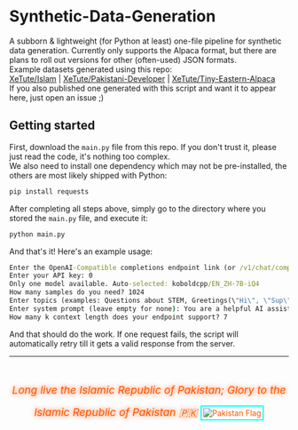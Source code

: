 # Synthetic-Data-Generation
A subborn & lightweight (for Python at least) one-file pipeline for synthetic data generation. Currently only supports the Alpaca format, but there are plans to roll out versions for other (often-used) JSON formats.  
Example datasets generated using this repo:  
[XeTute/Islam](https://huggingface.co/datasets/XeTute/Islam) | [XeTute/Pakistani-Developer](https://huggingface.co/datasets/XeTute/Pakistani-Developer) | [XeTute/Tiny-Eastern-Alpaca](https://huggingface.co/datasets/XeTute/Tiny-Eastern-Alpaca)  
If you also published one generated with this script and want it to appear here, just open an issue ;)

## Getting started
First, download the `main.py` file from this repo. If you don't trust it, please just read the code, it's nothing too complex.  
We also need to install one dependency which may not be pre-installed, the others are most likely shipped with Python:  
```cmd
pip install requests
```
After completing all steps above, simply go to the directory where you stored the `main.py` file, and execute it:
```cmd
python main.py
```
And that's it! Here's an example usage:
```cmd
Enter the OpenAI-Compatible completions endpoint link (or /v1/chat/completions/-compatible): https://ai.xetute.com/v1/chat/completions
Enter your API key: 0
Only one model available. Auto-selected: koboldcpp/EN_ZH-7B-iQ4
How many samples do you need? 1024
Enter topics (examples: Questions about STEM, Greetings(\"Hi\", \"Sup\"), et cetera): Questions about the Islamic Republic of Pakistan, STEM questions, advanced maths problem questions, Islam
Enter system prompt (leave empty for none): You are a helpful AI assistant.
How many k context length does your endpoint support? 7
```
And that should do the work. If one request fails, the script will automatically retry till it gets a valid response from the server.  

---

<footer style="margin-top: 3rem; text-align: center; color: #ff5500; max-height: fit-content;">
  <em style="font-size: 1.2rem; text-shadow: 0 0 8px #ff5500;">
    Long live the Islamic Republic of Pakistan; Glory to the Islamic Republic of Pakistan 🇵🇰
  </em>
  <img src="https://upload.wikimedia.org/wikipedia/commons/3/32/Flag_of_Pakistan.svg" alt="Pakistan Flag" style="margin-top: 1rem; border: 2px solid #00ffff; padding: 3px;">
</footer>
